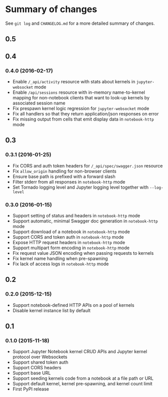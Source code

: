 # Summary of changes

See `git log` and `CHANGELOG.md` for a more detailed summary of changes.

## 0.5

## 0.4
### 0.4.0 (2016-02-17)

* Enable `/_api/activity` resource with stats about kernels in
  `jupyter-websocket` mode
* Enable `/api/sessions` resource with in-memory name-to-kernel mapping for
  non-notebook clients that want to look-up kernels by associated session name
* Fix prespawn kernel logic regression for `jupyter-websocket` mode
* Fix all handlers so that they return application/json responses on error
* Fix missing output from cells that emit display data in `notebook-http` mode

## 0.3
### 0.3.1 (2016-01-25)

* Fix CORS and auth token headers for `/_api/spec/swagger.json` resource
* Fix `allow_origin` handling for non-browser clients
* Ensure base path is prefixed with a forward slash
* Filter stderr from all responses in `notebook-http` mode
* Set Tornado logging level and Jupyter logging level together with
  `--log-level`

### 0.3.0 (2016-01-15)

* Support setting of status and headers in `notebook-http` mode
* Support automatic, minimal Swagger doc generation in `notebook-http` mode
* Support download of a notebook in `notebook-http` mode
* Support CORS and token auth in `notebook-http` mode
* Expose HTTP request headers in `notebook-http` mode
* Support multipart form encoding in `notebook-http` mode
* Fix request value JSON encoding when passing requests to kernels
* Fix kernel name handling when pre-spawning
* Fix lack of access logs in `notebook-http` mode

## 0.2
### 0.2.0 (2015-12-15)

* Support notebook-defined HTTP APIs on a pool of kernels
* Disable kernel instance list by default

## 0.1
### 0.1.0 (2015-11-18)

* Support Jupyter Notebook kernel CRUD APIs and Jupyter kernel protocol over
  Websockets
* Support shared token auth
* Support CORS headers
* Support base URL
* Support seeding kernels code from a notebook at a file path or URL
* Support default kernel, kernel pre-spawning, and kernel count limit
* First PyPI release
